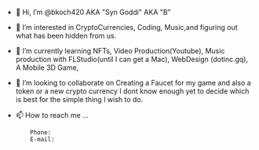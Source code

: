 - 👋 Hi, I’m @bkoch420 AKA "Syn Goddi" AKA "B"
- 👀 I’m interested in CryptoCurrencies, Coding, Music,and figuring out what has been hidden from us.
- 🌱 I’m currently learning NFTs, Video Production(Youtube), Music production with FLStudio(until I can get a Mac), WebDesign (dotinc.gq), A Mobile 3D Game, 
- 💞️ I’m looking to collaborate on Creating a Faucet for my game and also a token or a new crypto currency I dont know enough yet to decide which is best
     for the simple thing I wish to do.
- 📫 How to reach me ...

          Phone:  
          E-mail: 
          

<!---
bkoch420/bkoch420 is a ✨ special ✨ repository because its `README.md` (this file) appears on your GitHub profile.
You can click the Preview link to take a look at your changes.
--->
